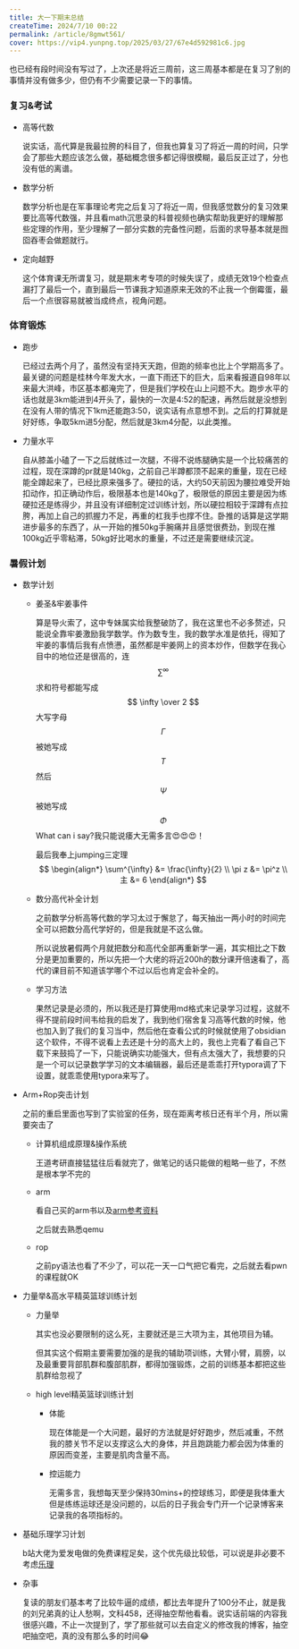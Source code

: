 ```yaml
---
title: 大一下期末总结
createTime: 2024/7/10 00:22
permalink: /article/8gmwt561/
cover: https://vip4.yunpng.top/2025/03/27/67e4d592981c6.jpg
---
```

也已经有段时间没有写过了，上次还是将近三周前，这三周基本都是在复习了别的事情并没有做多少，但仍有不少需要记录一下的事情。

### 复习&考试

- 高等代数

  说实话，高代算是我最拉胯的科目了，但我也算复习了将近一周的时间，只学会了那些大题应该怎么做，基础概念很多都记得很模糊，最后反正过了，分也没有低的离谱。

- 数学分析

  数学分析也是在军事理论考完之后复习了将近一周，但我感觉数分的复习效果要比高等代数强，并且看math沉思录的科普视频也确实帮助我更好的理解那些定理的作用，至少理解了一部分实数的完备性问题，后面的求导基本就是囫囵吞枣会做题就行。

- 定向越野

  这个体育课无所谓复习，就是期末考专项的时候失误了，成绩无效19个检查点漏打了最后一个，直到最后一节课我才知道原来无效的不止我一个倒霉蛋，最后一个点很容易就被当成终点，视角问题。

### 体育锻炼

- 跑步

  已经过去两个月了，虽然没有坚持天天跑，但跑的频率也比上个学期高多了。最关键的问题是桂林今年发大水，一直下雨还下的巨大，后来看报道自98年以来最大洪峰，市区基本都淹完了，但是我们学校在山上问题不大。跑步水平的话也就是3km能进到4开头了，最快的一次是4:52的配速，再然后就是没想到在没有人带的情况下1km还能跑3:50，说实话有点意想不到。之后的打算就是好好练，争取5km进5分配，然后就是3km4分配，以此类推。

- 力量水平

  自从膝盖小磕了一下之后就练过一次腿，不得不说练腿确实是一个比较痛苦的过程，现在深蹲的pr就是140kg，之前自己半蹲都顶不起来的重量，现在已经能全蹲起来了，已经比原来强多了。硬拉的话，大约50天前因为腰拉难受开始扣动作，扣正确动作后，极限基本也是140kg了，极限低的原因主要是因为练硬拉还是练得少，并且没有详细制定过训练计划，所以硬拉相较于深蹲有点拉胯，再加上自己的抓握力不足，再重的杠我手也撑不住。卧推的话算是这学期进步最多的东西了，从一开始的推50kg手腕痛并且感觉很费劲，到现在推100kg近乎零粘滞，50kg好比喝水的重量，不过还是需要继续沉淀。

### 暑假计划

- 数学计划

  - 姜圣&牢姜事件

    算是导火索了，这中专妹属实给我整破防了，我在这里也不必多赘述，只能说全靠牢姜激励我学数学。作为数专生，我的数学水准是依托，得知了牢姜的事情后我有点愤懑，虽然都是牢姜网上的资本炒作，但数学在我心目中的地位还是很高的，连
    $$
    \sum^{\infty}
    $$
    求和符号都能写成
    $$
    \infty \over 2
    $$
    大写字母
    $$
    \Gamma
    $$
    被她写成
    $$
    T
    $$
    然后
    $$
    \Psi
    $$
    被她写成
    $$
    \Phi
    $$
    What can i say?我只能说痿大无需多言:heart_eyes::heart_eyes::heart_eyes:！

    最后我奉上jumping三定理
    $$
    \begin{align*}
    \sum^{\infty} &= \frac{\infty}{2} \\
    \pi z &= \pi^z \\
    主 &= 6
    \end{align*}
    $$
  
  - 数分高代补全计划
  
    之前数学分析高等代数的学习太过于懈怠了，每天抽出一两小时的时间完全可以把数分高代学好的，但是我就是不这么做。
  
    所以说放暑假两个月就把数分和高代全部再重新学一遍，其实相比之下数分是更加重要的，所以先把一个大佬的将近200h的数分课开倍速看了，高代的课目前不知道该学哪个不过以后也肯定会补全的。
    
  - 学习方法
  
    果然记录是必须的，所以我还是打算使用md格式来记录学习过程，这就不得不提前段时间韦给我的启发了，我到他们宿舍复习高等代数的时候，他也加入到了我们的复习当中，然后他在查看公式的时候就使用了obsidian这个软件，不得不说看上去还是十分的高大上的，我也上完看了看自己下载下来鼓捣了一下，只能说确实功能强大，但有点太强大了，我想要的只是一个可以记录数学学习的文本编辑器，最后还是乖乖打开typora调了下设置，就乖乖使用typora来写了。
  
- Arm+Rop突击计划

  之前的重启里面也写到了实验室的任务，现在距离考核日还有半个月，所以需要突击了

  - 计算机组成原理&操作系统

    王道考研直接猛猛往后看就完了，做笔记的话只能做的粗略一些了，不然是根本学不完的

  - arm

    看自己买的arm书以及[arm参考资料](https://azeria-labs.com)

    之后就去熟悉qemu

  - rop

    之前py语法也看了不少了，可以花一天一口气把它看完，之后就去看pwn的课程就OK

- 力量举&高水平精英篮球训练计划

  - 力量举

    其实也没必要限制的这么死，主要就还是三大项为主，其他项目为辅。

    但其实这个假期主要需要加强的是我的辅助项训练，大臂小臂，肩膀，以及最重要背部肌群和腹部肌群，都得加强锻炼，之前的训练基本都把这些肌群给忽视了

  - high level精英篮球训练计划

    - 体能

      现在体能是一个大问题，最好的方法就是好好跑步，然后减重，不然我的膝关节不足以支撑这么大的身体，并且跑跳能力都会因为体重的原因而变差，主要是肌肉含量不高。

    - 控运能力

      无需多言，我想每天至少保持30mins+的控球练习，即便是我体重大但是练练运球还是没问题的，以后的日子我会专门开一个记录博客来记录我的各项指标的。

- 基础乐理学习计划

  b站大佬为爱发电做的免费课程足矣，这个优先级比较低，可以说是非必要不考虑[乐理](https://www.bilibili.com/video/BV14p4y1e7TV/?share_source=copy_web&vd_source=4c50cab7a394a38f8b82de29883786fd)

- 杂事

  复读的朋友们基本考了比较牛逼的成绩，都比去年提升了100分不止，就是我的刘兄弟真的让人愁啊，文科458，还得抽空帮他看看。说实话前端的内容我很感兴趣，不止一次提到了，学了那些就可以去自定义的修改我的博客，抽空吧抽空吧，真的没有那么多的时间:joy:
